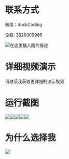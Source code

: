 # 联系方式

微信：duckCoding

企鹅: 3820006966

![在这里插入图片描述](http://upload.cxycsx.vip/91ab4bcb4f2c4c6db86365bb6d6e9c62.jpeg)

# 详细视频演示

请联系我获取更详细的演示视频

# 运行截图

![](http://www.bysj52.com/uploadfile/ueditor/image/202306/%E6%AF%95%E8%AE%BEssm596%E5%9F%BA%E4%BA%8EJSP%E7%9A%84%E6%98%8E%E6%B0%B4%E5%8E%BF%E8%8B%B9%E6%9E%9C%E7%BD%91%E5%90%A7%E8%AE%A1%E8%B4%B9%E7%AE%A1%E7%90%86%E7%B3%BB%E7%BB%9F%E7%9A%84+jsp%E6%AF%95%E4%B8%9A%E8%AE%BE%E8%AE%A1/3.png)![](http://www.bysj52.com/uploadfile/ueditor/image/202306/%E6%AF%95%E8%AE%BEssm596%E5%9F%BA%E4%BA%8EJSP%E7%9A%84%E6%98%8E%E6%B0%B4%E5%8E%BF%E8%8B%B9%E6%9E%9C%E7%BD%91%E5%90%A7%E8%AE%A1%E8%B4%B9%E7%AE%A1%E7%90%86%E7%B3%BB%E7%BB%9F%E7%9A%84+jsp%E6%AF%95%E4%B8%9A%E8%AE%BE%E8%AE%A1/5.png)![](http://www.bysj52.com/uploadfile/ueditor/image/202306/%E6%AF%95%E8%AE%BEssm596%E5%9F%BA%E4%BA%8EJSP%E7%9A%84%E6%98%8E%E6%B0%B4%E5%8E%BF%E8%8B%B9%E6%9E%9C%E7%BD%91%E5%90%A7%E8%AE%A1%E8%B4%B9%E7%AE%A1%E7%90%86%E7%B3%BB%E7%BB%9F%E7%9A%84+jsp%E6%AF%95%E4%B8%9A%E8%AE%BE%E8%AE%A1/2.png)![](http://www.bysj52.com/uploadfile/ueditor/image/202306/%E6%AF%95%E8%AE%BEssm596%E5%9F%BA%E4%BA%8EJSP%E7%9A%84%E6%98%8E%E6%B0%B4%E5%8E%BF%E8%8B%B9%E6%9E%9C%E7%BD%91%E5%90%A7%E8%AE%A1%E8%B4%B9%E7%AE%A1%E7%90%86%E7%B3%BB%E7%BB%9F%E7%9A%84+jsp%E6%AF%95%E4%B8%9A%E8%AE%BE%E8%AE%A1/1.png)![](http://www.bysj52.com/uploadfile/ueditor/image/202306/%E6%AF%95%E8%AE%BEssm596%E5%9F%BA%E4%BA%8EJSP%E7%9A%84%E6%98%8E%E6%B0%B4%E5%8E%BF%E8%8B%B9%E6%9E%9C%E7%BD%91%E5%90%A7%E8%AE%A1%E8%B4%B9%E7%AE%A1%E7%90%86%E7%B3%BB%E7%BB%9F%E7%9A%84+jsp%E6%AF%95%E4%B8%9A%E8%AE%BE%E8%AE%A1/4.png)

# 为什么选择我

![](http://upload.cxycsx.vip/%E7%A8%8B%E5%BA%8F%E8%AE%BE%E8%AE%A1.png)

